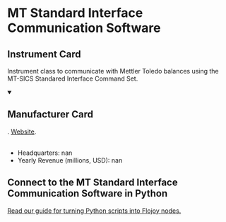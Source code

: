 
# MT Standard Interface Communication Software

## Instrument Card

Instrument class to communicate with Mettler Toledo balances using the MT-SICS Standared Interface Command Set.

<details open>
<summary><h2>Manufacturer Card</h2></summary>
. <a href="">Website</a>.
<br></br>
<ul>
  <li>Headquarters: nan</li>
  <li>Yearly Revenue (millions, USD): nan</li>
</ul>
</details>

## Connect to the MT Standard Interface Communication Software in Python

[Read our guide for turning Python scripts into Flojoy nodes.](https://docs.flojoy.ai/custom-nodes/creating-custom-node/)


